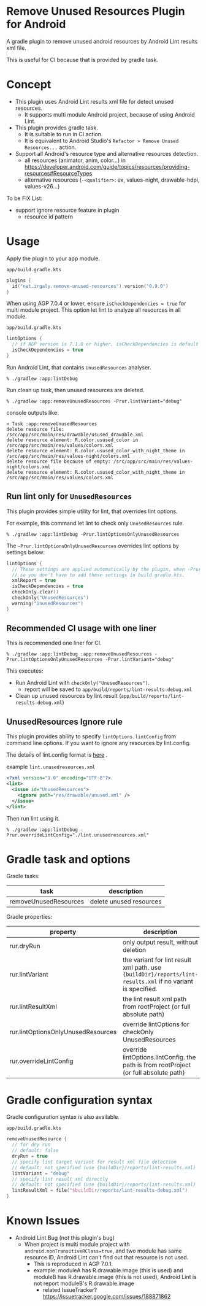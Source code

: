 # Remove Unused Resources Plugin for Android

A gradle plugin to remove unused android resources by Android Lint results xml file.

This is useful for CI because that is provided by gradle task.

# Concept

* This plugin uses Android Lint results xml file for detect unused resources.
  * It supports multi module Android project, because of using Android Lint.
* This plugin provides gradle task.
  * It is suitable to run in CI action.
  * It is equivalent to Android Studio's `Refactor > Remove Unused Resources...` action.
* Support all Android's resource type and alternative resources detection.
  * all resources (animator, anim, color...)
    in https://developer.android.com/guide/topics/resources/providing-resources#ResourceTypes
  * alternative resources (`-<qualifier>`: ex, values-night, drawable-hdpi, values-v26...)

To be FIX List:

* support ignore resource feature in plugin
  * resource id pattern

# Usage

Apply the plugin to your app module.

`app/build.gradle.kts`

```kotlin
plugins {
  id("net.irgaly.remove-unused-resources").version("0.9.0")
}
```

When using AGP 7.0.4 or lower, ensure `isCheckDependencies = true` for multi module project. This
option let lint to analyze all resources in all module.

`app/build.gradle.kts`

```kotlin
lintOptions {
  // if AGP version is 7.1.0 or higher, isCheckDependencies is default to true
  isCheckDependencies = true
}
```

Run Android Lint, that contains `UnusedResources` analyser.

```shell
% ./gradlew :app:lintDebug
```

Run clean up task, then unused resources are deleted.

```shell
% ./gradlew :app:removeUnusedResources -Prur.lintVariant="debug"
```

console outputs like:

```shell
> Task :app:removeUnusedResources
delete resource file: /src/app/src/main/res/drawable/usused_drawable.xml
delete resource element: R.color.usused_color in /src/app/src/main/res/values/colors.xml
delete resource element: R.color.usused_color_with_night_theme in /src/app/src/main/res/values-night/colors.xml
delete resource file because of empty: /src/app/src/main/res/values-night/colors.xml
delete resource element: R.color.usused_color_with_night_theme in /src/app/src/main/res/values/colors.xml
```

## Run lint only for `UnusedResources`

This plugin provides simple utility for lint, that overrides lint options.

For example, this command let lint to check only `UnusedResources` rule.

```shell
% ./gradlew :app:lintDebug -Prur.lintOptionsOnlyUnusedResources
```

The `-Prur.lintOptionsOnlyUnusedResources` overrides lint options by settings below:

```kotlin
lintOptions {
  // These settings are applied automatically by the plugin, when -Prur.lintOptionsOnlyUnusedResources is specified,
  // so you don't have to add these settings in build.gradle.kts.
  xmlReport = true
  isCheckDependencies = true
  checkOnly.clear()
  checkOnly("UnusedResources")
  warning("UnusedResources")
}
```

## Recommended CI usage with one liner

This is recommended one liner for CI.

```shell
% ./gradlew :app:lintDebug :app:removeUnusedResources -Prur.lintOptionsOnlyUnusedResources -Prur.lintVariant="debug"
```

This executes:

* Run Android Lint with `checkOnly("UnusedResources")`.
  * report will be saved to `app/build/reports/lint-results-debug.xml`
* Clean up unused resources by lint result (`app/build/reports/lint-results-debug.xml`)

## UnusedResources Ignore rule

This plugin provides ability to specify `lintOptions.lintConfig` from command line options. If you
want to ignore any resources by lint.config.

The details of lint.config format
is [here](https://googlesamples.github.io/android-custom-lint-rules/user-guide.html#configuringusinglint.xmlfiles/samplelint.xmlfile)
.

example `lint.unusedresources.xml`

```xml
<?xml version="1.0" encoding="UTF-8"?>
<lint>
  <issue id="UnusedResources">
    <ignore path="res/drawable/unused.xml" />
  </issue>
</lint>
```

Then run lint using it.

```shell
% ./gradlew :app:lintDebug -Prur.overrideLintConfig="./lint.unusedresources.xml"
```

# Gradle task and options

Gradle tasks:

| task | description |
| --- | --- |
| removeUnusedResources | delete unused resources |

Gradle properties:

| property | description | example |
| --- | --- | --- |
| rur.dryRun | only output result, without deletion | `./gradlew :app:removeUnusedResouces -Prur.dryRun` |
| rur.lintVariant | the variant for lint result xml path. use `{buildDir}/reports/lint-results.xml` if no variant is specified. | `./gradlew :app:removeUnusedResources -Prur.lintVariant=debug` |
| rur.lintResultXml | the lint result xml path from rootProject (or full absolute path) | `./gradlew :app:removeUnusedResources -Prur.lintResultXml="./app/build/reports/lint-results-debug.xml"` |
| rur.lintOptionsOnlyUnusedResources | override lintOptions for checkOnly UnusedResources | `./gradlew :app:lintDebug -Prur.lintOptionsOnlyUnusedResources`
| rur.overrideLintConfig | override lintOptions.lintConfig. the path is from rootProject (or full absolute path) | `./gradlew :app:lintDebug -Prur.overrideLintConfig="./lint.unusedresources.xml"`

# Gradle configuration syntax

Gradle configuration syntax is also available.

`app/build.gradle.kts`

```kotlin
removeUnusedResource {
  // for dry run
  // default: false
  dryRun = true
  // specify lint target variant for result xml file detection
  // default: not specified (use {buildDir}/reports/lint-results.xml)
  lintVariant = "debug"
  // specify lint result xml directly
  // default: not specified (use {buildDir}/reports/lint-results.xml)
  lintResultXml = file("$buildDir/reports/lint-results-debug.xml")
}
```

# Known Issues

* Android Lint Bug (not this plugin's bug)
  * When project is multi module project with `android.nonTransitiveRClass=true`, and two module has
    same resource ID, Android Lint can't find out that resource is not used.
    * This is reproduced in AGP 7.0.1.
    * example: moduleA has R.drawable.image (this is used) and moduleB has R.drawable.image (this is
      not used), Android Lint is not report moduleB's R.drawable.image
      * related IssueTracker? https://issuetracker.google.com/issues/188871862
